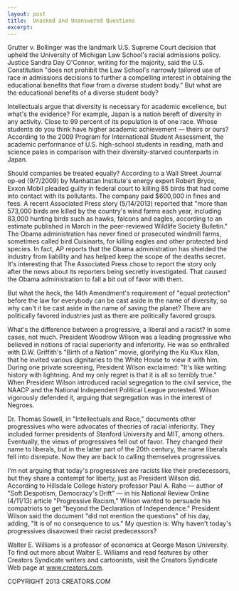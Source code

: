 ```yaml
---
layout: post
title:  Unasked and Unanswered Questions
excerpt:
---
```


Grutter v. Bollinger was the landmark U.S. Supreme Court decision that upheld the University of Michigan Law School's racial admissions policy. Justice Sandra Day O'Connor, writing for the majority, said the U.S. Constitution "does not prohibit the Law School's narrowly tailored use of race in admissions decisions to further a compelling interest in obtaining the educational benefits that flow from a diverse student body." But what are the educational benefits of a diverse student body?

Intellectuals argue that diversity is necessary for academic excellence, but what's the evidence? For example, Japan is a nation bereft of diversity in any activity. Close to 99 percent of its population is of one race. Whose students do you think have higher academic achievement — theirs or ours? According to the 2009 Program for International Student Assessment, the academic performance of U.S. high-school students in reading, math and science pales in comparison with their diversity-starved counterparts in Japan.

Should companies be treated equally? According to a Wall Street Journal op-ed (9/7/2009) by Manhattan Institute's energy expert Robert Bryce, Exxon Mobil pleaded guilty in federal court to killing 85 birds that had come into contact with its pollutants. The company paid $600,000 in fines and fees. A recent Associated Press story (5/14/2013) reported that "more than 573,000 birds are killed by the country's wind farms each year, including 83,000 hunting birds such as hawks, falcons and eagles, according to an estimate published in March in the peer-reviewed Wildlife Society Bulletin." The Obama administration has never fined or prosecuted windmill farms, sometimes called bird Cuisinarts, for killing eagles and other protected bird species. In fact, AP reports that the Obama administration has shielded the industry from liability and has helped keep the scope of the deaths secret. It's interesting that The Associated Press chose to report the story only after the news about its reporters being secretly investigated. That caused the Obama administration to fall a bit out of favor with them.

 But what the heck, the 14th Amendment's requirement of "equal protection" before the law for everybody can be cast aside in the name of diversity, so why can't it be cast aside in the name of saving the planet? There are politically favored industries just as there are politically favored groups.

What's the difference between a progressive, a liberal and a racist? In some cases, not much. President Woodrow Wilson was a leading progressive who believed in notions of racial superiority and inferiority. He was so enthralled with D.W. Griffith's "Birth of a Nation" movie, glorifying the Ku Klux Klan, that he invited various dignitaries to the White House to view it with him. During one private screening, President Wilson exclaimed: "It's like writing history with lightning. And my only regret is that it is all so terribly true." When President Wilson introduced racial segregation to the civil service, the NAACP and the National Independent Political League protested. Wilson vigorously defended it, arguing that segregation was in the interest of Negroes.

Dr. Thomas Sowell, in "Intellectuals and Race," documents other progressives who were advocates of theories of racial inferiority. They included former presidents of Stanford University and MIT, among others. Eventually, the views of progressives fell out of favor. They changed their name to liberals, but in the latter part of the 20th century, the name liberals fell into disrepute. Now they are back to calling themselves progressives.

I'm not arguing that today's progressives are racists like their predecessors, but they share a contempt for liberty, just as President Wilson did. According to Hillsdale College history professor Paul A. Rahe — author of "Soft Despotism, Democracy's Drift" — in his National Review Online (4/11/13) article "Progressive Racism," Wilson wanted to persuade his compatriots to get "beyond the Declaration of Independence." President Wilson said the document "did not mention the questions" of his day, adding, "It is of no consequence to us." My question is: Why haven't today's progressives disavowed their racist predecessors?

Walter E. Williams is a professor of economics at George Mason University. To find out more about Walter E. Williams and read features by other Creators Syndicate writers and cartoonists, visit the Creators Syndicate Web page at www.creators.com.

COPYRIGHT 2013 CREATORS.COM
